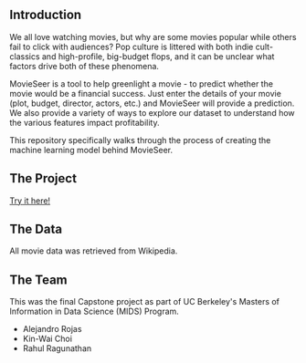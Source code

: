 ## Introduction

We all love watching movies, but why are some movies popular while others fail to click with audiences? 
Pop culture is littered with both indie cult-classics and high-profile, big-budget flops, and it can be unclear what factors drive both of these phenomena.

MovieSeer is a tool to help greenlight a movie - to predict whether the movie would be a financial success. Just enter the details of your movie (plot, budget, director, actors, etc.) and MovieSeer will provide a prediction. We also provide a variety of ways to explore our dataset to understand how the various features impact profitability. 

This repository specifically walks through the process of creating the machine learning model behind MovieSeer.

## The Project

[Try it here!](https://movieseer.herokuapp.com/)

## The Data

All movie data was retrieved from Wikipedia.

## The Team

This was the final Capstone project as part of UC Berkeley's Masters of Information in Data Science (MIDS) Program.

* Alejandro Rojas
* Kin-Wai Choi
* Rahul Ragunathan

